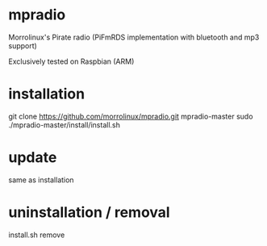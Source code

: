 # mpradio
Morrolinux's Pirate radio (PiFmRDS implementation with bluetooth and mp3 support)

Exclusively tested on Raspbian (ARM)

# installation
git clone https://github.com/morrolinux/mpradio.git mpradio-master
sudo ./mpradio-master/install/install.sh

# update 
same as installation

# uninstallation / removal
install.sh remove 
